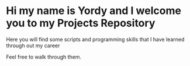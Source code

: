 # Hi my name is Yordy and I welcome you to my Projects Repository

Here you will find some scripts and programming skills that I have learned through out my career

Feel free to walk through them.
